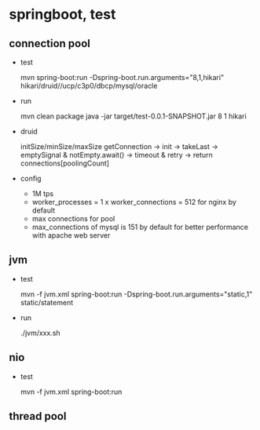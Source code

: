 

# springboot, test

## connection pool

- test

	mvn spring-boot:run -Dspring-boot.run.arguments="8,1,hikari"  
	hikari/druid//ucp/c3p0/dbcp/mysql/oracle
	
- run
	
	mvn clean package
	java -jar target/test-0.0.1-SNAPSHOT.jar 8 1 hikari

- druid

	initSize/minSize/maxSize
	getConnection -> init -> takeLast -> emptySignal & notEmpty.await() -> timeout & retry -> return connections[poolingCount]

- config

	- 1M tps	
	- worker_processes = 1 x worker_connections = 512 for nginx by default
	- max connections for pool
	- max_connections of mysql is 151 by default for better performance with apache web server

## jvm

- test

	mvn -f jvm.xml spring-boot:run -Dspring-boot.run.arguments="static,1"  
	static/statement
	
- run

	./jvm/xxx.sh

## nio

- test

	mvn -f jvm.xml spring-boot:run	
	
## thread pool

	